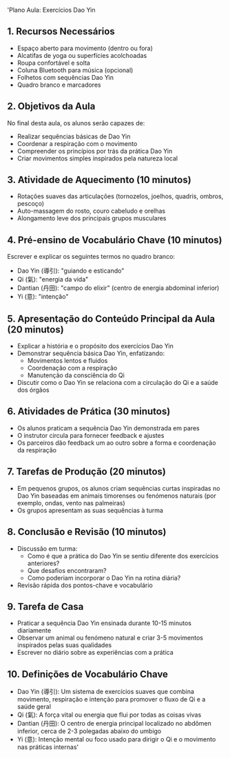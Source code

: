 'Plano Aula: Exercícios Dao Yin 

## 1. Recursos Necessários

- Espaço aberto para movimento (dentro ou fora)
- Alcatifas de yoga ou superfícies acolchoadas
- Roupa confortável e solta
- Coluna Bluetooth para música (opcional)
- Folhetos com sequências Dao Yin
- Quadro branco e marcadores

## 2. Objetivos da Aula

No final desta aula, os alunos serão capazes de:
- Realizar sequências básicas de Dao Yin
- Coordenar a respiração com o movimento
- Compreender os princípios por trás da prática Dao Yin
- Criar movimentos simples inspirados pela natureza local

## 3. Atividade de Aquecimento (10 minutos)

- Rotações suaves das articulações (tornozelos, joelhos, quadris, ombros, pescoço)
- Auto-massagem do rosto, couro cabeludo e orelhas
- Alongamento leve dos principais grupos musculares

## 4. Pré-ensino de Vocabulário Chave (10 minutos)

Escrever e explicar os seguintes termos no quadro branco:
- Dao Yin (導引): "guiando e esticando"
- Qi (氣): "energia da vida"
- Dantian (丹田): "campo do elixir" (centro de energia abdominal inferior)
- Yi (意): "intenção"

## 5. Apresentação do Conteúdo Principal da Aula (20 minutos)

- Explicar a história e o propósito dos exercícios Dao Yin
- Demonstrar sequência básica Dao Yin, enfatizando:
  * Movimentos lentos e fluidos
  * Coordenação com a respiração
  * Manutenção da consciência do Qi
- Discutir como o Dao Yin se relaciona com a circulação do Qi e a saúde dos órgãos

## 6. Atividades de Prática (30 minutos)

- Os alunos praticam a sequência Dao Yin demonstrada em pares
- O instrutor circula para fornecer feedback e ajustes
- Os parceiros dão feedback um ao outro sobre a forma e coordenação da respiração

## 7. Tarefas de Produção (20 minutos)

- Em pequenos grupos, os alunos criam sequências curtas inspiradas no Dao Yin baseadas em animais timorenses ou fenómenos naturais (por exemplo, ondas, vento nas palmeiras)
- Os grupos apresentam as suas sequências à turma

## 8. Conclusão e Revisão (10 minutos)

- Discussão em turma:
  * Como é que a prática do Dao Yin se sentiu diferente dos exercícios anteriores?
  * Que desafios encontraram?
  * Como poderiam incorporar o Dao Yin na rotina diária?
- Revisão rápida dos pontos-chave e vocabulário

## 9. Tarefa de Casa

- Praticar a sequência Dao Yin ensinada durante 10-15 minutos diariamente
- Observar um animal ou fenómeno natural e criar 3-5 movimentos inspirados pelas suas qualidades
- Escrever no diário sobre as experiências com a prática

## 10. Definições de Vocabulário Chave

- Dao Yin (導引): Um sistema de exercícios suaves que combina movimento, respiração e intenção para promover o fluxo de Qi e a saúde geral
- Qi (氣): A força vital ou energia que flui por todas as coisas vivas
- Dantian (丹田): O centro de energia principal localizado no abdômen inferior, cerca de 2-3 polegadas abaixo do umbigo
- Yi (意): Intenção mental ou foco usado para dirigir o Qi e o movimento nas práticas internas'